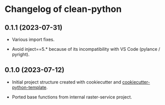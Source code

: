 # Changelog of clean-python


0.1.1 (2023-07-31)
------------------

- Various import fixes.

- Avoid inject==5.* because of its incompatibility with VS Code (pylance / pyright).


0.1.0 (2023-07-12)
------------------

- Initial project structure created with cookiecutter and
  [cookiecutter-python-template](https://github.com/nens/cookiecutter-python-template).

- Ported base functions from internal raster-service project.
